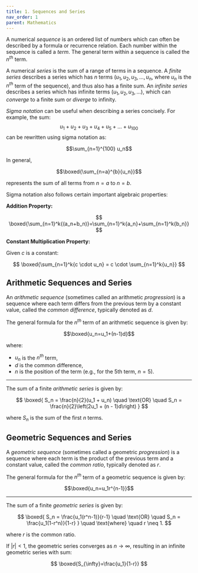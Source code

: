 ```yaml
---
title: 1. Sequences and Series
nav_order: 1
parent: Mathematics
---
```

A numerical *sequence* is an ordered list of numbers which can often be described by a formula or recurrence relation. Each number within the sequence is called a *term*. The general term within a sequence is called the $n^{th}$ term.

A numerical *series* is the sum of a range of terms in a sequence. A *finite series* describes a series which has $n$ terms ($u_1, u_2, u_3, \dots, u_n$, where $u_n$ is the $n^{th}$ term of the sequence), and thus also has a finite sum. An *infinite series* describes a series which has infinite terms ($u_1, u_2, u_3, \dots$), which can *converge* to a finite sum or *diverge* to infinity.

*Sigma notation* can be useful when describing a series concisely. For example, the sum: $$u_1+u_2+u_3+u_4+u_5+\dots+u_{100}$$ can be rewritten using sigma notation as: 

$$\sum_{n=1}^{100} u_n$$

In general,

$$\boxed{\sum_{n=a}^{b}{u_n}}$$

represents the sum of all terms from $n=a$ to $n=b$.

Sigma notation also follows certain important algebraic properties:

**Addition Property:**

$$
\boxed{\sum_{n=1}^k{(a_n+b_n)}=\sum_{n=1}^k{a_n}+\sum_{n=1}^k{b_n}}
$$

**Constant Multiplication Property:**

Given $c$ is a constant:

$$
\boxed{\sum_{n=1}^k{c \cdot u_n} = c \cdot \sum_{n=1}^k{u_n}}
$$

## Arithmetic Sequences and Series

An *arithmetic sequence* (sometimes called an arithmetic *progression*) is a sequence where each term differs from the previous term by a constant value, called the *common difference*, typically denoted as $d$.

The general formula for the $n^{th}$ term of an arithmetic sequence is given by:

$$\boxed{u_n=u_1+(n-1)d}$$

where:
- $u_n$ is the $n^{th}$ term,
- $d$ is the common difference,
- $n$ is the position of the term (e.g., for the 5th term, $n=5$).

---

The sum of a finite *arithmetic series* is given by:

$$
\boxed{
S_n = \frac{n}{2}(u_1 + u_n)
\quad \text{OR} \quad
S_n = \frac{n}{2}\left(2u_1 + (n - 1)d\right)
}
$$

where $S_n$ is the sum of the first $n$ terms.

## Geometric Sequences and Series

A *geometric sequence* (sometimes called a geometric *progression*) is a sequence where each term is the product of the previous term and a constant value, called the *common ratio*, typically denoted as $r$.

The general formula for the $n^{th}$ term of a geometric sequence is given by:

$$\boxed{u_n=u_1r^{n-1}}$$

---

The sum of a finite *geometric series* is given by:

$$
\boxed{
S_n = \frac{u_1(r^n-1)}{r-1}
\quad \text{OR} \quad
S_n = \frac{u_1(1-r^n)}{1-r}
}
\quad \text{where} \quad r \neq 1.
$$

where $r$ is the common ratio.

If $\lvert r \rvert < 1$, the geometric series converges as $n \to \infty$, resulting in an infinite geometric series with sum:

$$
\boxed{S_{\infty}=\frac{u_1}{1-r}}
$$